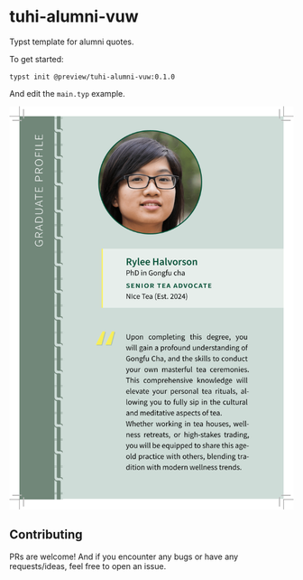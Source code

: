# tuhi-alumni-vuw

Typst template for alumni quotes. 

To get started:

```typst
typst init @preview/tuhi-alumni-vuw:0.1.0
```

And edit the `main.typ` example. 

![Preview of the first page](thumbnail.png)

## Contributing

PRs are welcome! And if you encounter any bugs or have any requests/ideas, feel free to open an issue.

